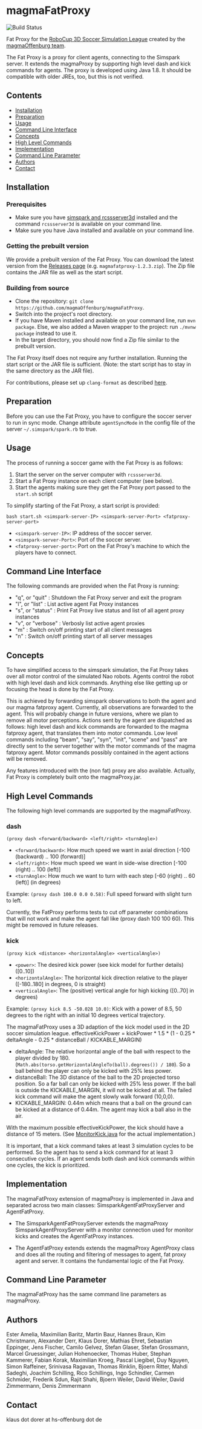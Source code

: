 # magmaFatProxy

![Build Status](https://github.com/magmaOffenburg/magmaFatProxy/workflows/Build/badge.svg)

Fat Proxy for the [RoboCup 3D Soccer Simulation League](https://ssim.robocup.org/3d-simulation/) created by the [magmaOffenburg team](http://robocup.hs-offenburg.de/).

The Fat Proxy is a proxy for client agents, connecting to the
Simspark server. It extends the magmaProxy by supporting high level dash and kick commands for agents.
The proxy is developed using Java 1.8.
It should be compatible with older JREs, too, but this is not verified.

## Contents

- [Installation](#installation)
- [Preparation](#preparation)
- [Usage](#usage)
- [Command Line Interface](#command-line-interface)
- [Concepts](#concepts)
- [High Level Commands](#high-level-commands)
- [Implementation](#implementation)
- [Command Line Parameter](#command-line-parameter)
- [Authors](#authors)
- [Contact](#contact)

## Installation

### Prerequisites
- Make sure you have [simspark and rcssserver3d](https://gitlab.com/robocup-sim/SimSpark/-/wikis/home) installed and the command `rcssserver3d` is available on your command line.
- Make sure you have Java installed and available on your command line.

### Getting the prebuilt version
We provide a prebuilt version of the Fat Proxy. You can download the latest version from the [Releases page](https://github.com/magmaOffenburg/magmaFatProxy/releases) (e.g. `magmafatproxy-1.2.3.zip`). The Zip file contains the JAR file as well as the start script.

### Building from source
- Clone the repository: `git clone https://github.com/magmaOffenburg/magmaFatProxy`.
- Switch into the project's root directory.
- If you have Maven installed and available on your command line, run `mvn package`. Else, we also added a Maven wrapper to the project: run `./mvnw package` instead to use it.
- In the target directory, you should now find a Zip file similar to the prebuilt version.

The Fat Proxy itself does not require any further installation. Running the start script or the JAR file is sufficient. (Note: the start script has to stay in the same directory as the JAR file).

For contributions, please set up `clang-format` as described [here](https://github.com/hsoautonomy/formatting).

## Preparation
Before you can use the Fat Proxy, you have to configure the soccer server to run in sync mode.
Change attribute `agentSyncMode` in the config file of the server `~/.simspark/spark.rb` to true.

## Usage
The process of running a soccer game with the Fat Proxy is as follows:

1. Start the server on the server computer with `rcssserver3d`.
2. Start a Fat Proxy instance on each client computer (see below).
3. Start the agents making sure they get the Fat Proxy port passed to the `start.sh` script

To simplify starting of the Fat Proxy, a start script is provided:

`bash start.sh <simspark-server-IP> <simspark-server-Port> <fatproxy-server-port>`

- `<simspark-server-IP>`: IP address of the soccer server.
- `<simspark-server-Port>`: Port of the soccer server.
- `<fatproxy-server-port>`: Port on the Fat Proxy's machine to which the players have to connect.


## Command Line Interface

The following commands are provided when the Fat Proxy is running:

- "q", or "quit" : Shutdown the Fat Proxy server and exit the program
- "l", or "list" : List active agent Fat Proxy instances
- "s", or "status" : Print Fat Proxy live status and list of all agent proxy instances 
- "v", or "verbose" : Verbosly list active agent proxies
- "m" : Switch on/off printing start of all client messages
- "n" : Switch on/off printing start of all server messages

## Concepts
To have simplified access to the simspark simulation, the Fat Proxy takes over all motor control of the simulated Nao robots.
Agents control the robot with high level dash and kick commands. Anything else like getting up or focusing the head is done by the Fat Proxy.

This is achieved by forwarding simspark observations to both the agent and our magma fatproxy agent. Currently, all observations are forwarded to the agent. This will probably change in future versions, where we plan to remove all motor perceptions. Actions sent by the agent are dispatched as follows: high level dash and kick commands are forwarded to the magma fatproxy agent, that translates them into motor commands. Low level commands including "beam", "say", "syn", "init", "scene" and "pass" are directly sent to the server together with the motor commands of the magma fatproxy agent. Motor commands possibly contained in the agent actions will be removed.

Any features introduced with the (non fat) proxy are also available. Actually, Fat Proxy is completely built onto the magmaProxy.jar.

## High Level Commands
The following high level commands are supported by the magmaFatProxy.

### dash
`(proxy dash <forward/backward> <left/right> <turnAngle>)`
- `<forward/backward>`: How much speed we want in axial direction [-100 (backward) .. 100 (forward)]
- `<left/right>`: How much speed we want in side-wise direction [-100 (right) .. 100 (left)]
- `<turnAngle>`: How much we want to turn with each step  [-60 (right) .. 60 (left)] (in degrees)

Example: `(proxy dash 100.0 0.0 0.58)`: Full speed forward with slight turn to left.

Currently, the FatProxy performs tests to cut off parameter combinations that will not work and make the agent fall like (proxy dash 100 100 60). This might be removed in future releases.

### kick
`(proxy kick <distance> <horizontalAngle> <verticalAngle>)`
- `<power>`: The desired kick power (see kick model for further details) ([0..10])
- `<horizontalAngle>`: The horizontal kick direction relative to the player ([-180..180] in degrees, 0 is straight)
- `<verticalAngle>`: The (positive) vertical angle for high kicking ([0..70] in degrees)

Example: `(proxy kick 8.5 -50.028 10.0)`: Kick with a power of 8.5, 50 degrees to the right with an initial 10 degrees vertical trajectory.

The magmaFatProxy uses a 3D adaption of the kick model used in the 2D soccer simulation league.
effectiveKickPower = kickPower * 1.5 * (1 - 0.25 * deltaAngle - 0.25 * distanceBall / KICKABLE_MARGIN)
- deltaAngle: The relative horizontal angle of the ball with respect to the player divided by 180.
(`Math.abs(torso.getHorizontalAngleTo(ball).degrees()) / 180`). So a ball behind the player can only be kicked with 25% less power.
- distanceBall: The 3D distance of the ball to the 2D projected torso position. So a far ball can only be kicked with 25% less power. If the ball is outside the KICKABLE_MARGIN, it will not be kicked at all. The failed kick command will make the agent slowly walk forward (10,0,0).
- KICKABLE_MARGIN: 0.44m which means that a ball on the ground can be kicked at a distance of 0.44m. The agent may kick a ball also in the air.

With the maximum possible effectiveKickPower, the kick should have a distance of 15 meters. (See [MonitorKick.java](src/main/java/magma/agent/decision/behavior/basic/MonitorKick.java) for the actual implementation.)

It is important, that a kick command takes at least 3 simulation cycles to be performed. So the agent has to send a kick command for at least 3 consecutive cycles. If an agent sends both dash and kick commands within one cycles, the kick is prioritized.

## Implementation
The magmaFatProxy extension of magmaProxy is implemented in Java and separated across two main classes: 
SimsparkAgentFatProxyServer and AgentFatProxy. 

- The SimsparkAgentFatProxyServer extends the magmaProxy SimsparkAgentProxyServer with a monitor connection used for monitor kicks and creates the AgentFatProxy instances.

- The AgentFatProxy extends extends the magmaProxy AgentProxy class and does all the routing and filtering of messages to agent, fat proxy agent and server. It contains the fundamental logic of the Fat Proxy.

## Command Line Parameter

The magmaFatProxy has the same command line parameters as magmaProxy.

## Authors
Ester Amelia, Maximilian Baritz, Martin Baur, Hannes Braun, Kim Christmann, Alexander Derr, 
Klaus Dorer, Mathias Ehret, Sebastian Eppinger, Jens Fischer, 
Camilo Gelvez, Stefan Glaser, Stefan Grossmann, Marcel Gruessinger, Julian Hohenoecker, Thomas Huber, 
Stephan Kammerer, Fabian Korak, Maximilian Kroeg, Pascal Liegibel, Duy Nguyen, 
Simon Raffeiner, Srinivasa Ragavan, Thomas Rinklin, Bjoern Ritter, 
Mahdi Sadeghi, Joachim Schilling, Rico Schillings, Ingo Schindler, Carmen Schmider, Frederik Sdun, Rajit Shahi, 
Bjoern Weiler, David Weiler, David Zimmermann, Denis Zimmermann

## Contact

klaus dot dorer at hs-offenburg dot de
